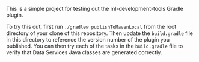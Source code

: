 This is a simple project for testing out the ml-development-tools Gradle plugin.

To try this out, first run `./gradlew publishToMavenLocal` from the root directory of your clone of this
repository. Then update the `build.gradle` file in this directory to reference the version number of the 
plugin you published. You can then try each of the tasks in the `build.gradle` file to verify that Data Services
Java classes are generated correctly.
